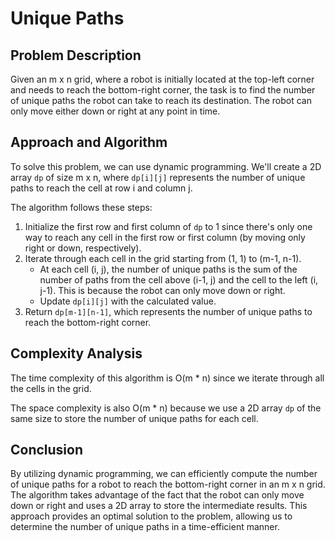 # Unique Paths

## Problem Description

Given an m x n grid, where a robot is initially located at the top-left corner and needs to reach the bottom-right corner, the task is to find the number of unique paths the robot can take to reach its destination. The robot can only move either down or right at any point in time.

## Approach and Algorithm

To solve this problem, we can use dynamic programming. We'll create a 2D array `dp` of size m x n, where `dp[i][j]` represents the number of unique paths to reach the cell at row i and column j.

The algorithm follows these steps:

1. Initialize the first row and first column of `dp` to 1 since there's only one way to reach any cell in the first row or first column (by moving only right or down, respectively).
2. Iterate through each cell in the grid starting from (1, 1) to (m-1, n-1).
   - At each cell (i, j), the number of unique paths is the sum of the number of paths from the cell above (i-1, j) and the cell to the left (i, j-1). This is because the robot can only move down or right.
   - Update `dp[i][j]` with the calculated value.
3. Return `dp[m-1][n-1]`, which represents the number of unique paths to reach the bottom-right corner.

## Complexity Analysis

The time complexity of this algorithm is O(m * n) since we iterate through all the cells in the grid.

The space complexity is also O(m * n) because we use a 2D array `dp` of the same size to store the number of unique paths for each cell.

## Conclusion

By utilizing dynamic programming, we can efficiently compute the number of unique paths for a robot to reach the bottom-right corner in an m x n grid. The algorithm takes advantage of the fact that the robot can only move down or right and uses a 2D array to store the intermediate results. This approach provides an optimal solution to the problem, allowing us to determine the number of unique paths in a time-efficient manner.
